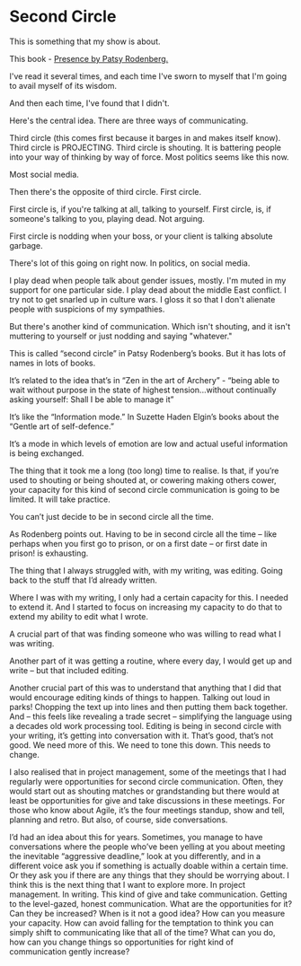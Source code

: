 # Second Circle

This is something that my show is about.

This book - [Presence by Patsy Rodenberg.](https://www.amazon.co.uk/Presence-Positive-Energy-Success-Situation/dp/0141039477)

I've read it several times, and each time I've sworn to myself that I'm going to avail myself of its wisdom. 

And then each time, I've found that I didn't.

Here's the central idea. There are three ways of communicating.

Third circle (this comes first because it barges in and makes itself know). Third circle is PROJECTING. Third circle is shouting. It is battering people into your way of thinking by way of force. Most politics seems like this now.

Most social media. 

Then there's the opposite of third circle. First circle.

First circle is, if you're talking at all, talking to yourself. First circle, is, if someone's talking to you, playing dead. Not arguing. 

First circle is nodding when your boss, or your client is talking absolute garbage.

There's lot of this going on right now. In politics, on social media.

I play dead when people talk about gender issues, mostly. I'm muted in my support for one particular side. I play dead about the middle East conflict. I try not to get snarled up in culture wars. I gloss it so that I don't alienate people with suspicions of my sympathies.

But there's another kind of communication. Which isn't shouting, and it isn't muttering to yourself or just nodding and saying "whatever."

This is called “second circle” in Patsy Rodenberg’s books. But it has lots of names in lots of books. 

It’s related to the idea that’s in “Zen in the art of Archery” - “being able to wait without purpose in the state of highest tension...without continually asking yourself: Shall I be able to manage it”

It’s like the “Information mode.” In Suzette Haden Elgin’s books about the “Gentle art of self-defence.”

It’s a mode in which levels of emotion are low and actual useful information is being exchanged.

The thing that it took me a long (too long) time to realise. Is that, if you’re used to shouting or being shouted at, or cowering making others cower, your capacity for this kind of second circle communication is going to be limited. It will take practice.

You can’t just decide to be in second circle all the time.

As Rodenberg points out. Having to be in second circle all the time – like perhaps when you first go to prison, or on a first date – or first date in prison! is exhausting.

The thing that I always struggled with, with my writing, was editing. Going back to the stuff that I’d already written. 

Where I was with my writing, I only had a certain capacity for this. I needed to extend it. And I started to focus on increasing my capacity to do that to extend my ability to edit what I wrote.  

A crucial part of that was finding someone who was willing to read what I was writing. 

Another part of it was getting a routine, where every day, I would get up and write – but that included editing.

Another crucial part of this was to understand that anything that I did that would encourage editing kinds of things to happen. Talking out loud in parks! Chopping the text up into lines and then putting them back together. And – this feels like revealing a trade secret – simplifying the language using a decades old work processing tool.
Editing is being in second circle with your writing, it’s getting into conversation with it. That’s good, that’s not good. We need more of this. We need to tone this down. This needs to change.

I also realised that in project management, some of the meetings that I had regularly were opportunities for second circle communication. Often, they would start out as shouting matches or grandstanding but there would at least be opportunities for give and take discussions in these meetings. For those who know about Agile, it’s the four meetings standup, show and tell, planning and retro. But also, of course, side conversations.

I’d had an idea about this for years. Sometimes, you manage to have conversations where the people who’ve been yelling at you about meeting the inevitable “aggressive deadline,” look at you differently, and in a different voice ask you if something is actually doable within a certain time. Or they ask you if there are any things that they should be worrying about. 
I think this is the next thing that I want to explore more.  In project management. In writing. This kind of give and take communication. Getting to the level-gazed, honest communication. 
What are the opportunities for it? Can they be increased? When is it not a good idea? How can you measure your capacity. How can avoid falling for the temptation to think you can simply shift to communicating like that all of the time? What can you do, how can you change things so opportunities for right kind of communication gently increase? 
